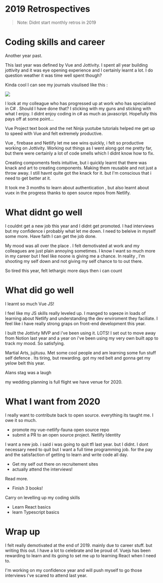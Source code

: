 # 2019 Retrospectives

> Note: Didnt start monthly retros in 2019
> 

# Coding skills and career

Another year past.

This last year was defined by Vue and Jottivity. I spent all year building jottivity and it was eye opening experience and I certainly learnt a lot. I do question weather it was time well spent though?

Kinda cool I can see my journals visulised like this : 

![](retrospectives/2019%20Retrospectives%203e7f916dddee49418383ccf4f93db27d/Untitled.png)

 I look at my colleague who has progressed up at work who has specialised in C# . Should I have done that? I sticking with my guns and sticking with what I enjoy. I didnt enjoy coding in c# as much as javascript. Hopefully this pays off at some point...

Vue Project text book and the net Ninja yuotube tutorials helped me get up to speed with Vue and felt extremely productive.

Vue , firebase and Netlify let me see wins quickly, i felt so productive working on Jottivity. Working out things as I went along got me pretty far, but there were certainly a lot of code smells which I didnt know how to fix.

Creating compoments feels intuitive, but i quickly learnt that there was knack and art to creating components. Making them reusable and not just a throw away. I still havnt quite got the knack for it. but I'm conscious that i need to get better at it.

It took me 3 months to learn about authentication , but also learnt about vuex in the progress thanks to open source repos from Netlify.

# What didnt go well

I couldnt get a new job this year and I didnt get promoted. I had interviews but my confidence i probably what let me down. I need to beleive in myself some more. Have faith I can get the job done.

My mood was all over the place . I felt demotivated at work and my colleagues are just plain annoying sometimes. I know I want so much more in my career but I feel like noone is giving me a chance. In reality , I'm shooting my self down and not giving my self chance to to out there.

So tired this year, felt lethargic more days then i can count

# What did go well

I learnt so much Vue JS! 

I feel like my JS skills really leveled up. I manged to sqeeze in loads of learning about Netlify and understanding the dev enviroment they faciliate. I feel like i have really strong graps on front-end development this year. 

I built the Jottivty MVP and i've been using it. LOTS! I set out to move away from Notion last year and a year on i've been using my very own built app to track my mood. So satisfying.

Martial Arts, jujitusu. Met some cool people and am learning some fun stuff self defence . Its tiring, but rewarding. got my red belt and gonna get my yelow belt this year.

Alans stag was a laugh

my wedding planning is full flight we have venue for 2020.

# What I want from 2020

I really want to contribute back to open source. everything its taught me. I owe it so much. 

- promote my vue-netlify-fauna open source repo
- submit a PR to an open source project. Netlify Identity

I want a new job. i said i was going to quit tfl last year. but I didnt. I dont necessary need to quit but I want a full time programming job. for the pay and the satisfaction of getting to learn and write code all day.

- Get my self out there on recruitement sites
- actually attend the interviews!

Read more.

- Finish 3 books!

Carry on levelling up my coding skills

- Learn React basics
- learn Typescript basics

# Wrap up

I felt really demotivated at the end of 2019. mainly due to career stuff. but writing this out. I have a lot to celebrate and be proud of. Vuejs has been rewarding to learn and its going to set me up to learning React when I need to.

I'm working on my confidence year and will push myself to go those interviews i've scared to attend last year.